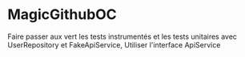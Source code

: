 # MagicGithubOC
Faire passer aux vert les tests instrumentés et les tests unitaires avec UserRepository et FakeApiService, 
Utiliser l'interface ApiService
